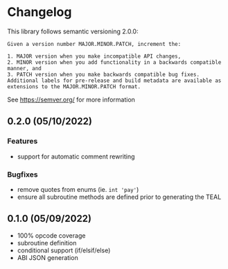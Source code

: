 # Changelog

This library follows semantic versioning 2.0.0:

```
Given a version number MAJOR.MINOR.PATCH, increment the:

1. MAJOR version when you make incompatible API changes,
2. MINOR version when you add functionality in a backwards compatible manner, and
3. PATCH version when you make backwards compatible bug fixes.
Additional labels for pre-release and build metadata are available as extensions to the MAJOR.MINOR.PATCH format.
```

See https://semver.org/ for more information

## 0.2.0 (05/10/2022)

### Features
- support for automatic comment rewriting

### Bugfixes
- remove quotes from enums (ie. `int 'pay'`)
- ensure all subroutine methods are defined prior to generating the TEAL

## 0.1.0 (05/09/2022)
- 100% opcode coverage
- subroutine definition
- conditional support (if/elsif/else)
- ABI JSON generation
